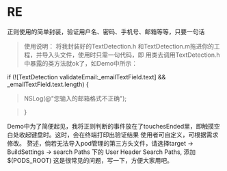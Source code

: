# RE
正则使用的简单封装，验证用户名、密码、手机号、邮箱等等，只要一句话
> 使用说明：
>将我封装好的TextDetection.h 和TextDetection.m拖进你的工程，并导入头文件，使用时只需一句代码，即 用类去调用TextDetection.h中暴露的类方法就ok了，如Demo中所示：
>
if (![TextDetection validateEmail:_emailTextField.text] && _emailTextField.text.length) {

> NSLog(@"您输入的邮箱格式不正确");

>}
>
>
>

Demo中为了简便起见，我将正则判断的事件放在了touchesEnded里，即触摸空白处收起键盘时。这时，会在终端打印出验证结果
使用者可自定义，可根据需求修改。
赘述，倘若无法导入pod管理的第三方头文件，请选择target -> BuildSettings -> search Paths 下的 User Header Search Paths, 添加 $(PODS_ROOT) 这是很常见的问题，写一下，方便大家用吧。